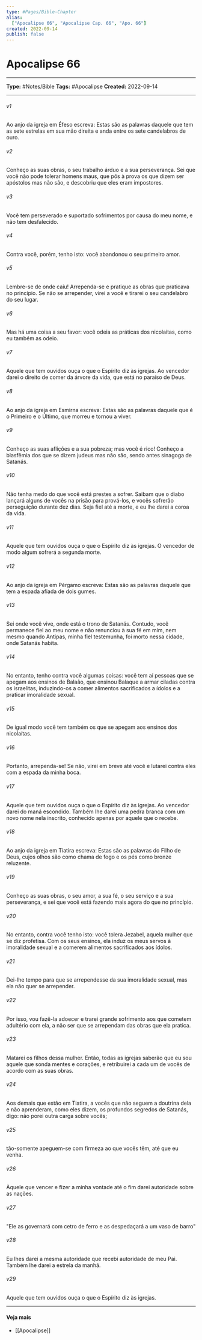 ```yaml
---
type: #Pages/Bible-Chapter
alias:
  ["Apocalipse 66", "Apocalipse Cap. 66", "Apo. 66"]
created: 2022-09-14
publish: false
---
```


# Apocalipse 66

---

**Type:** #Notes/Bible
**Tags:** #Apocalipse
**Created:** 2022-09-14

---

###### v1
Ao anjo da igreja em Éfeso escreva: Estas são as palavras daquele que tem as sete estrelas em sua mão direita e anda entre os sete candelabros de ouro.
###### v2
Conheço as suas obras, o seu trabalho árduo e a sua perseverança. Sei que você não pode tolerar homens maus, que pôs à prova os que dizem ser apóstolos mas não são, e descobriu que eles eram impostores.
###### v3
Você tem perseverado e suportado sofrimentos por causa do meu nome, e não tem desfalecido.
###### v4
Contra você, porém, tenho isto: você abandonou o seu primeiro amor.
###### v5
Lembre-se de onde caiu! Arrependa-se e pratique as obras que praticava no princípio. Se não se arrepender, virei a você e tirarei o seu candelabro do seu lugar.
###### v6
Mas há uma coisa a seu favor: você odeia as práticas dos nicolaítas, como eu também as odeio.
###### v7
Aquele que tem ouvidos ouça o que o Espírito diz às igrejas. Ao vencedor darei o direito de comer da árvore da vida, que está no paraíso de Deus.
###### v8
Ao anjo da igreja em Esmirna escreva: Estas são as palavras daquele que é o Primeiro e o Último, que morreu e tornou a viver.
###### v9
Conheço as suas aflições e a sua pobreza; mas você é rico! Conheço a blasfêmia dos que se dizem judeus mas não são, sendo antes sinagoga de Satanás.
###### v10
Não tenha medo do que você está prestes a sofrer. Saibam que o diabo lançará alguns de vocês na prisão para prová-los, e vocês sofrerão perseguição durante dez dias. Seja fiel até a morte, e eu lhe darei a coroa da vida.
###### v11
Aquele que tem ouvidos ouça o que o Espírito diz às igrejas. O vencedor de modo algum sofrerá a segunda morte.
###### v12
Ao anjo da igreja em Pérgamo escreva: Estas são as palavras daquele que tem a espada afiada de dois gumes.
###### v13
Sei onde você vive, onde está o trono de Satanás. Contudo, você permanece fiel ao meu nome e não renunciou à sua fé em mim, nem mesmo quando Antipas, minha fiel testemunha, foi morto nessa cidade, onde Satanás habita.
###### v14
No entanto, tenho contra você algumas coisas: você tem aí pessoas que se apegam aos ensinos de Balaão, que ensinou Balaque a armar ciladas contra os israelitas, induzindo-os a comer alimentos sacrificados a ídolos e a praticar imoralidade sexual.
###### v15
De igual modo você tem também os que se apegam aos ensinos dos nicolaítas.
###### v16
Portanto, arrependa-se! Se não, virei em breve até você e lutarei contra eles com a espada da minha boca.
###### v17
Aquele que tem ouvidos ouça o que o Espírito diz às igrejas. Ao vencedor darei do maná escondido. Também lhe darei uma pedra branca com um novo nome nela inscrito, conhecido apenas por aquele que o recebe.
###### v18
Ao anjo da igreja em Tiatira escreva: Estas são as palavras do Filho de Deus, cujos olhos são como chama de fogo e os pés como bronze reluzente.
###### v19
Conheço as suas obras, o seu amor, a sua fé, o seu serviço e a sua perseverança, e sei que você está fazendo mais agora do que no princípio.
###### v20
No entanto, contra você tenho isto: você tolera Jezabel, aquela mulher que se diz profetisa. Com os seus ensinos, ela induz os meus servos à imoralidade sexual e a comerem alimentos sacrificados aos ídolos.
###### v21
Dei-lhe tempo para que se arrependesse da sua imoralidade sexual, mas ela não quer se arrepender.
###### v22
Por isso, vou fazê-la adoecer e trarei grande sofrimento aos que cometem adultério com ela, a não ser que se arrependam das obras que ela pratica.
###### v23
Matarei os filhos dessa mulher. Então, todas as igrejas saberão que eu sou aquele que sonda mentes e corações, e retribuirei a cada um de vocês de acordo com as suas obras.
###### v24
Aos demais que estão em Tiatira, a vocês que não seguem a doutrina dela e não aprenderam, como eles dizem, os profundos segredos de Satanás, digo: não porei outra carga sobre vocês;
###### v25
tão-somente apeguem-se com firmeza ao que vocês têm, até que eu venha.
###### v26
Àquele que vencer e fizer a minha vontade até o fim darei autoridade sobre as nações.
###### v27
"Ele as governará com cetro de ferro e as despedaçará a um vaso de barro"
###### v28
Eu lhes darei a mesma autoridade que recebi autoridade de meu Pai. Também lhe darei a estrela da manhã.
###### v29
Aquele que tem ouvidos ouça o que o Espírito diz às igrejas.


---

#### Veja mais

- [[Apocalipse]]
